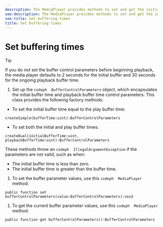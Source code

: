 ```yaml
---
description: The MediaPlayer provides methods to set and get the initial buffering time and playback buffering time.
seo-description: The MediaPlayer provides methods to set and get the initial buffering time and playback buffering time.
seo-title: Set buffering times
title: Set buffering times
---
```


# Set buffering times

>[!TIP]
>
>If you do not set the buffer control parameters before beginning playback, the media player defaults to 2 seconds for the initial buffer and 30 seconds for the ongoing playback buffer time.
>1. Set up the `codeph  BufferControlParameters` object, which encapsulates the initial buffer time and playback buffer time control parameters:
>   This class provides the following factory methods:
>* To set the initial buffer time equal to the play buffer time:
>  ```
>  createSimple(bufferTime:uint):BufferControlParameters
>  ```
>  
>* To set both the initial and play buffer times:
>  ```
>  createDual(initialBufferTime:uint, playbackBufferTime:uint):BufferControlParameters 
>  
>  ```
>  
>   
>   These methods throw an `codeph  IllegalArgumentException` if the parameters are not valid, such as when:
>* The initial buffer time is less than zero.
>* The initial buffer time is greater than the buffer time.
>   
>   
>   
>1. To set the buffer parameter values, use this `codeph  MediaPlayer` method:
>   ```
>   public function set bufferControlParameters(value:BufferControlParameters):void
>   ```
>   
>   
>1. To get the current buffer parameter values, use this `codeph  MediaPlayer` method:
>   ```
>   public function get bufferControlParameters():BufferControlParameters
>   ```
>   
>   
>   
